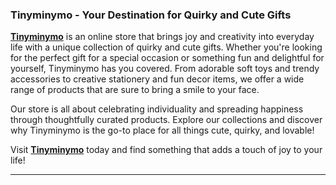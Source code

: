 ### Tinyminymo - Your Destination for Quirky and Cute Gifts

**[Tinyminymo](https://www.tinyminymo.com/)** is an online store that brings joy and creativity into everyday life with a unique collection of quirky and cute gifts. Whether you're looking for the perfect gift for a special occasion or something fun and delightful for yourself, Tinyminymo has you covered. From adorable soft toys and trendy accessories to creative stationery and fun decor items, we offer a wide range of products that are sure to bring a smile to your face.

Our store is all about celebrating individuality and spreading happiness through thoughtfully curated products. Explore our collections and discover why Tinyminymo is the go-to place for all things cute, quirky, and lovable!

Visit **[Tinyminymo](https://www.tinyminymo.com/)** today and find something that adds a touch of joy to your life!

---
